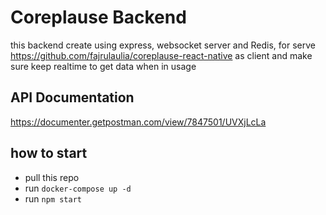 # Coreplause Backend

this backend create using express, websocket server and Redis, for serve https://github.com/fajrulaulia/coreplause-react-native as client and make sure keep realtime to get data when in usage

##  API Documentation
https://documenter.getpostman.com/view/7847501/UVXjLcLa

## how to start
- pull this repo
- run `docker-compose up -d` 
- run `npm start`
